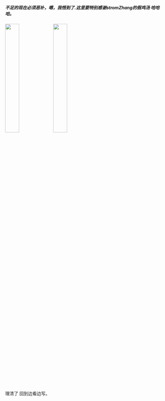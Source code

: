 ##### 不足的现在必须恶补，嗯，我悟到了.这里要特别感谢stromZhang的假鸡汤 哈哈哈。
<img src="https://github.com/HarkBen/RainBowFor-Android/blob/master/pictures/try1.gif" width="30%" />
<img src="https://github.com/HarkBen/RainBowFor-Android/blob/master/pictures/login.png" width="30%" />

理清了 回到边看边写。